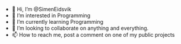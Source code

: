 - 👋 Hi, I’m @SimenEidsvik
- 👀 I’m interested in Programming
- 🌱 I’m currently learning Programming
- 💞️ I’m looking to collaborate on anything and everything.
- 📫 How to reach me, post a comment on one of my public projects

<!---
SimenEidsvik/SimenEidsvik is a ✨ special ✨ repository because its `README.md` (this file) appears on your GitHub profile.
You can click the Preview link to take a look at your changes.
--->
